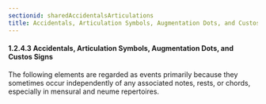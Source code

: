 ```yaml
---
sectionid: sharedAccidentalsArticulations
title: Accidentals, Articulation Symbols, Augmentation Dots, and Custos Signs
---
```



<h4 id="sharedAccidentalsArticulations">
   <span class="headingNumber">1.2.4.3</span>
   <span class="head">Accidentals, Articulation Symbols, Augmentation Dots, and Custos Signs</span>
</h4>
The following elements are regarded as events primarily because they sometimes occur
independently of any associated notes, rests, or chords, especially in mensural and
neume
repertoires.



<span class="specList">
   
   <span class="specDesc"></span>
   
   <span class="specDesc"></span>
   
   <span class="specDesc"></span>
   
</span>


